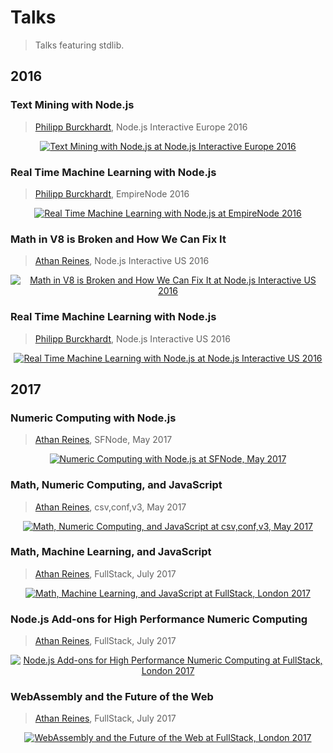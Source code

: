 <!--lint disable no-duplicate-headings-in-section-->

# Talks

> Talks featuring stdlib.


## 2016

### Text Mining with Node.js

> [Philipp Burckhardt][planeshifter], Node.js Interactive Europe 2016

<div class="image" align="center">
    <a title="Text mining with Node.js" href="https://www.youtube.com/watch?v=r8XOIRebcBU">
        <img src="https://cdn.rawgit.com/stdlib-js/stdlib/5d74307be3b368b498679f3dfbdcbf58d7433d21/docs/assets/nodejs_interactive_2016_philipp_burckhardt.png" alt="Text Mining with Node.js at Node.js Interactive Europe 2016">
    </a>
    <br>
</div>

### Real Time Machine Learning with Node.js

> [Philipp Burckhardt][planeshifter], EmpireNode 2016

<div class="image" align="center">
    <a "Real time machine learning with Node.js" href="https://www.youtube.com/watch?v=5Ad3TH8XGSI">
        <img src="https://cdn.rawgit.com/stdlib-js/stdlib/1d0f4c869dbc29b55339fc0561ca05bf385a06b5/docs/assets/empire_node_2016_philipp_burckhardt.png" alt="Real Time Machine Learning with Node.js at EmpireNode 2016">
    </a>
    <br>
</div>

### Math in V8 is Broken and How We Can Fix It

> [Athan Reines][kgryte], Node.js Interactive US 2016

<div class="image" align="center">
    <a title="Mathin V8 is broken and how we can fix it" href="https://www.youtube.com/watch?v=03WhsgTpp7g">
        <img src="https://cdn.rawgit.com/stdlib-js/stdlib/5dd2d62d0a53359fe163870da082f0462118d9f5/docs/assets/nodejs_interactive_us_2016_athan_reines.png" alt="Math in V8 is Broken and How We Can Fix It at Node.js Interactive US 2016">
    </a>
    <br>
</div>

### Real Time Machine Learning with Node.js

> [Philipp Burckhardt][planeshifter], Node.js Interactive US 2016

<div class="image" align="center">
    <a "Real time machine learning with Node.js" href="https://www.youtube.com/watch?v=fK32__vlVAA">
        <img src="https://cdn.rawgit.com/stdlib-js/stdlib/5dd2d62d0a53359fe163870da082f0462118d9f5/docs/assets/nodejs_interactive_us_2016_philipp_burckhardt.png" alt="Real Time Machine Learning with Node.js at Node.js Interactive US 2016">
    </a>
    <br>
</div>


## 2017

### Numeric Computing with Node.js

> [Athan Reines][kgryte], SFNode, May 2017

<div class="image" align="center">
    <a title="Numeric computing with Node.js" href="https://www.youtube.com/watch?v=sYF_pJI93tc">
        <img src="https://cdn.rawgit.com/stdlib-js/stdlib/091a6e066f31dbb751f49ae1c02597504b9fd954/docs/assets/sfnode_may_2017_athan_reines.png" alt="Numeric Computing with Node.js at SFNode, May 2017">
    </a>
    <br>
</div>

### Math, Numeric Computing, and JavaScript

> [Athan Reines][kgryte], csv,conf,v3, May 2017

<div class="image" align="center">
    <a title="Math, numeric computing, and JavaScript" href="https://www.youtube.com/watch?v=P4_5LvKmhIc%26list=PLg5zZXwt2ZW5UIz13oI56vfZjF6mvpIXN%26index=44">
        <img src="https://cdn.rawgit.com/stdlib-js/stdlib/1e164a683e239214f2e06354319f91fb41f244d3/docs/assets/csv_conf_v3_2017_athan_reines.png" alt="Math, Numeric Computing, and JavaScript at csv,conf,v3, May 2017">
    </a>
    <br>
</div>

### Math, Machine Learning, and JavaScript

> [Athan Reines][kgryte], FullStack, July 2017

<div class="image" align="center">
    <a title="Math, machine learning, and JavaScript" href="https://skillsmatter.com/skillscasts/10364-math-machine-learning-and-javascript">
        <img src="https://cdn.rawgit.com/stdlib-js/stdlib/246335b65cfa8c5fbfbed4655d733e64f6cf5643/docs/assets/talks/fullstack_london_2017_athan_reines_1.png" alt="Math, Machine Learning, and JavaScript at FullStack, London 2017">
    </a>
    <br>
</div>

### Node.js Add-ons for High Performance Numeric Computing

> [Athan Reines][kgryte], FullStack, July 2017

<div class="image" align="center">
    <a title="Node.js Add-ons for High Performance Numeric Computing" href="https://skillsmatter.com/skillscasts/10362-node-js-add-ons-for-high-performance-numeric-computing">
        <img src="https://cdn.rawgit.com/stdlib-js/stdlib/246335b65cfa8c5fbfbed4655d733e64f6cf5643/docs/assets/talks/fullstack_london_2017_athan_reines_2.png" alt="Node.js Add-ons for High Performance Numeric Computing at FullStack, London 2017">
    </a>
    <br>
</div>

### WebAssembly and the Future of the Web

> [Athan Reines][kgryte], FullStack, July 2017

<div class="image" align="center">
    <a title="WebAssembly and the Future of the Web" href="https://skillsmatter.com/skillscasts/10363-webassembly-and-the-future-of-the-web">
        <img src="https://cdn.rawgit.com/stdlib-js/stdlib/2d1aeeeb95d13ec49540a11457a6eba2ed920eaa/docs/assets/talks/fullstack_london_2017_athan_reines_3.png" alt="WebAssembly and the Future of the Web at FullStack, London 2017">
    </a>
    <br>
</div>

<!-- Section for all links. Make sure to keep an empty line after the `section` element and another before the `/section` close. -->

<section class="links">

[kgryte]: https://github.com/kgryte
[planeshifter]: https://github.com/planeshifter

</section>

<!-- /.links -->
